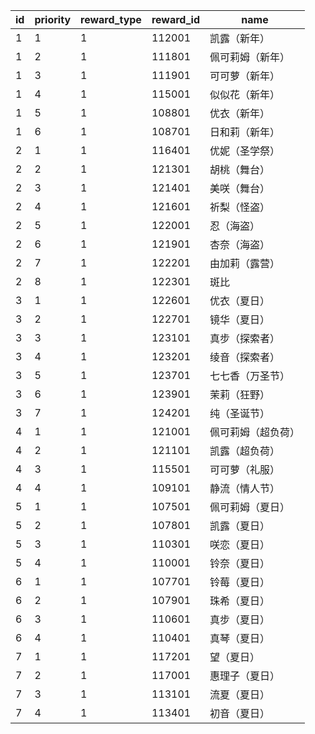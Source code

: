 |id|priority|reward_type|reward_id|name|
| --- | --- | --- | --- | --- |
|1|1|1|112001|凯露（新年）|
|1|2|1|111801|佩可莉姆（新年）|
|1|3|1|111901|可可萝（新年）|
|1|4|1|115001|似似花（新年）|
|1|5|1|108801|优衣（新年）|
|1|6|1|108701|日和莉（新年）|
|2|1|1|116401|优妮（圣学祭）|
|2|2|1|121301|胡桃（舞台）|
|2|3|1|121401|美咲（舞台）|
|2|4|1|121601|祈梨（怪盗）|
|2|5|1|122001|忍（海盗）|
|2|6|1|121901|杏奈（海盗）|
|2|7|1|122201|由加莉（露营）|
|2|8|1|122301|斑比|
|3|1|1|122601|优衣（夏日）|
|3|2|1|122701|镜华（夏日）|
|3|3|1|123101|真步（探索者）|
|3|4|1|123201|绫音（探索者）|
|3|5|1|123701|七七香（万圣节）|
|3|6|1|123901|茉莉（狂野）|
|3|7|1|124201|纯（圣诞节）|
|4|1|1|121001|佩可莉姆（超负荷）|
|4|2|1|121101|凯露（超负荷）|
|4|3|1|115501|可可萝（礼服）|
|4|4|1|109101|静流（情人节）|
|5|1|1|107501|佩可莉姆（夏日）|
|5|2|1|107801|凯露（夏日）|
|5|3|1|110301|咲恋（夏日）|
|5|4|1|110001|铃奈（夏日）|
|6|1|1|107701|铃莓（夏日）|
|6|2|1|107901|珠希（夏日）|
|6|3|1|110601|真步（夏日）|
|6|4|1|110401|真琴（夏日）|
|7|1|1|117201|望（夏日）|
|7|2|1|117001|惠理子（夏日）|
|7|3|1|113101|流夏（夏日）|
|7|4|1|113401|初音（夏日）|